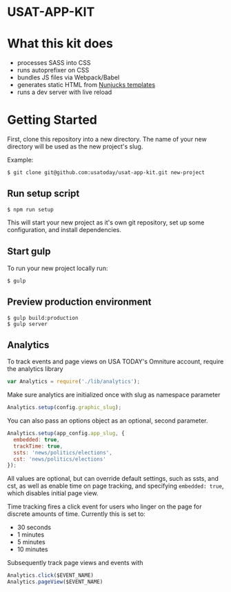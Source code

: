 USAT-APP-KIT
============

# What this kit does
- processes SASS into CSS
- runs autoprefixer on CSS
- bundles JS files via Webpack/Babel
- generates static HTML from [Nunjucks templates](http://mozilla.github.io/nunjucks/)
- runs a dev server with live reload

# Getting Started

First, clone this repository into a new directory. The name of your new directory will be used as the new project's slug.

Example:
```
$ git clone git@github.com:usatoday/usat-app-kit.git new-project
```

## Run setup script
```
$ npm run setup
```

This will start your new project as it's own git repository, set up some configuration, and install dependencies.

## Start gulp
To run your new project locally run:
```
$ gulp
```
## Preview production environment
```
$ gulp build:production
$ gulp server
```

## Analytics

To track events and page views on USA TODAY's Omniture account, require the analytics library
```javascript
var Analytics = require('./lib/analytics');
```
Make sure analytics are initialized once with slug as namespace parameter
```javascript
Analytics.setup(config.graphic_slug);
```

You can also pass an options object as an optional, second parameter.

```javascript
Analytics.setup(app_config.app_slug, {
  embedded: true,
  trackTime: true,
  ssts: 'news/politics/elections',
  cst: 'news/politics/elections'
});
```
All values are optional, but can override default settings, such as ssts, and cst, as well as enable time on page tracking, and specifying `embedded: true`, which disables initial page view.

Time tracking fires a click event for users who linger on the page for discrete amounts of time. Currently this is set to:

- 30 seconds
- 1 minutes
- 5 minutes
- 10 minutes

Subsequently track page views and events with

```javascript
Analytics.click($EVENT_NAME)
Analytics.pageView($EVENT_NAME)
```
